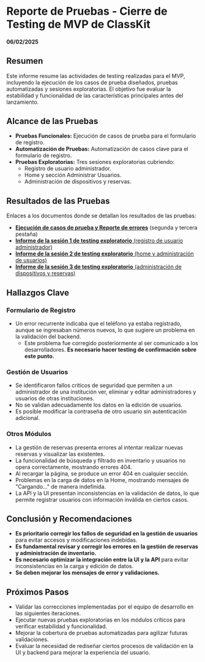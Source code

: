 # Reporte de Pruebas - Cierre de Testing de MVP de ClassKit

#### 06/02/2025

## Resumen

Este informe resume las actividades de testing realizadas para el MVP, incluyendo la ejecución de los casos de prueba diseñados, pruebas automatizadas y sesiones exploratorias. El objetivo fue evaluar la estabilidad y funcionalidad de las características principales antes del lanzamiento.

## Alcance de las Pruebas

- **Pruebas Funcionales:** Ejecución de casos de prueba para el formulario de registro.
- **Automatización de Pruebas:** Automatización de casos clave para el formulario de registro.
- **Pruebas Exploratorias:** Tres sesiones exploratorias cubriendo:
  - Registro de usuario administrador.
  - Home y sección Administrar Usuarios.
  - Administración de dispositivos y reservas.

## Resultados de las Pruebas

Enlaces a los documentos donde se detallan los resultados de las pruebas:

- [**Ejecución de casos de prueba y Reporte de errores**](https://docs.google.com/spreadsheets/d/19LkWInQ2YXLin8umcnOU1wKRYmZUQCjDfi3dZNQSTlg/edit?usp=sharing) (segunda y tercera pestaña)
- [**Informe de la sesión 1 de testing exploratorio** (registro de usuario administrador)](https://docs.google.com/document/d/1TnsYIl4gT0_byT4BfuSqrY1z46-pVVS5iwWZN1KGZ9w/edit?usp=sharing)
- [**Informe de la sesión 2 de testing exploratorio** (home y administración de usuarios)](https://docs.google.com/document/d/1004N9fxZebxVJ_4FA732yUqVCPugOvtTskBzw1OFKsE/edit?usp=sharing)
- [**Informe de la sesión 3 de testing exploratorio** (administración de dispositivos y reservas)](https://docs.google.com/document/d/1jWHR-zngn8-KKFkMLiP7_My8eb0kXtkEIkhczqSiwi4/edit?usp=sharing)

## Hallazgos Clave

### Formulario de Registro
- Un error recurrente indicaba que el teléfono ya estaba registrado, aunque se ingresaban números nuevos, lo que sugiere un problema en la validación del backend.  
  - Este problema fue corregido posteriormente al ser comunicado a los desarrolladores. **Es necesario hacer testing de confirmación sobre este punto.**  

### Gestión de Usuarios
- Se identificaron fallos críticos de seguridad que permiten a un administrador de una institución ver, eliminar y editar administradores y usuarios de otras instituciones.
- No se validan adecuadamente los datos en la edición de usuarios.
- Es posible modificar la contraseña de otro usuario sin autenticación adicional.

### Otros Módulos
- La gestión de reservas presenta errores al intentar realizar nuevas reservas y visualizar las existentes.
- La funcionalidad de búsqueda y filtrado en inventario y usuarios no opera correctamente, mostrando errores 404.
- Al recargar la página, se produce un error 404 en cualquier sección.
- Problemas en la carga de datos en la Home, mostrando mensajes de "Cargando..." de manera indefinida.
- La API y la UI presentan inconsistencias en la validación de datos, lo que permite registrar usuarios con información inválida en ciertos casos.

## Conclusión y Recomendaciones

- **Es prioritario corregir los fallos de seguridad en la gestión de usuarios** para evitar accesos y modificaciones indebidas.
- **Es fundamental revisar y corregir los errores en la gestión de reservas y administración de inventario.**
- **Es necesario optimizar la integración entre la UI y la API** para evitar inconsistencias en la carga y edición de datos.
- **Se deben mejorar los mensajes de error y validaciones.**

## Próximos Pasos

- Validar las correcciones implementadas por el equipo de desarrollo en las siguientes iteraciones.
- Ejecutar nuevas pruebas exploratorias en los módulos críticos para verificar estabilidad y funcionalidad.
- Mejorar la cobertura de pruebas automatizadas para agilizar futuras validaciones.
- Evaluar la necesidad de rediseñar ciertos procesos de validación en la UI y backend para mejorar la experiencia del usuario.
